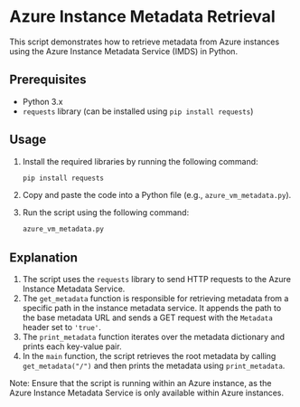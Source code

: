 # Azure Instance Metadata Retrieval

This script demonstrates how to retrieve metadata from Azure instances using the Azure Instance Metadata Service (IMDS) in Python.

## Prerequisites

- Python 3.x
- `requests` library (can be installed using `pip install requests`)

## Usage

1. Install the required libraries by running the following command:

   ```bash
   pip install requests
   ```

2. Copy and paste the code into a Python file (e.g., `azure_vm_metadata.py`).

3. Run the script using the following command:

   ```bash
   azure_vm_metadata.py
   ```

## Explanation

1. The script uses the `requests` library to send HTTP requests to the Azure Instance Metadata Service.
2. The `get_metadata` function is responsible for retrieving metadata from a specific path in the instance metadata service. It appends the path to the base metadata URL and sends a GET request with the `Metadata` header set to `'true'`.
3. The `print_metadata` function iterates over the metadata dictionary and prints each key-value pair.
4. In the `main` function, the script retrieves the root metadata by calling `get_metadata("/")` and then prints the metadata using `print_metadata`.

Note: Ensure that the script is running within an Azure instance, as the Azure Instance Metadata Service is only available within Azure instances.